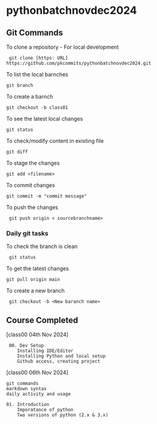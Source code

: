 # pythonbatchnovdec2024

## Git Commands
 
 To clone a repository - For local development

     git clone [https: URL] https://github.com/pkcommits/pythonbatchnovdec2024.git

To list the local barnches

    git branch

To create a barnch  

    git checkout -b class01

To see the latest local changes

    git status

To check/modify content in existing file

    git diff

To stage the changes
    
    git add <filename>

To commit changes

    git commit -m "commit message"

 To push the changes

     git push origin < sourcebranchname>   

### Daily git tasks

To check the branch is clean
     
     git status

To get the latest changes

    git pull origin main

To create a new branch
     
     git checkout -b <New baranch name>

## Course Completed

[class00 04th Nov 2024]
     
     00. Dev Setup
        Installing IDE/Editor
        Installing Python and local setup
        Github access, creating project

[class00 06th Nov 2024]

    git commands
    markdown syntax
    daily activity and usage

    01. Introduction
        Imporatance of python
        Two versions of python (2.x & 3.x)